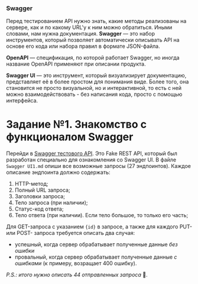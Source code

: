 <h3 id="swagger">Swagger</h3>

Перед тестированием API нужно знать, какие методы реализованы на сервере, как и по какому URL'у к ним можно обратиться. Иными словами, нам нужна документация. **Swagger** — это набор инструментов, который позволяет автоматически описывать API на основе его кода или набора правил в формате JSON-файла.

**OpenAPI** — спецификация, по которой работает Swagger, но иногда название OpenAPI применяют при описании продукта.

**Swagger UI** — это инструмент, который визуализирует документацию, представляет её в более простом для понимания виде. Более того, она становится не просто визуальной, но и интерактивной, то есть с ней можно взаимодействовать - без написания кода, просто с помощью интерфейса.

# Задание №1. Знакомство с функционалом Swagger</h3>

Перейди в [Swagger тестового API](https://fakerestapi.azurewebsites.net/index.html). Это Fake REST API, который был разработан специально для ознакомления со Swagger UI. В файле `Swagger UI1.md` опиши все возможные запросы (27 эндпоинтов). Каждое описание эндпоинта должно содержать:

1. HTTP-метод;
2. Полный URL запроса;
3. Заголовки запроса;
3. Тело запроса (при наличии);
4. Статус-код ответа;
5. Тело ответа (при наличии). Если тело большое, то только его часть;

Для GET-запроса с указанием `{id}` в запросе, а также для каждого PUT- или POST- запроса требуется описать два случая:
- успешный, когда сервер обрабатывает полученные данные _без ошибки_
- провальный, когда сервер обрабатывает полученные данные _с ошибками_ (к примеру, возращает 400 ошибку).

_P.S.: итого нужно описать 44 отправленных запроса_ 🤫.
